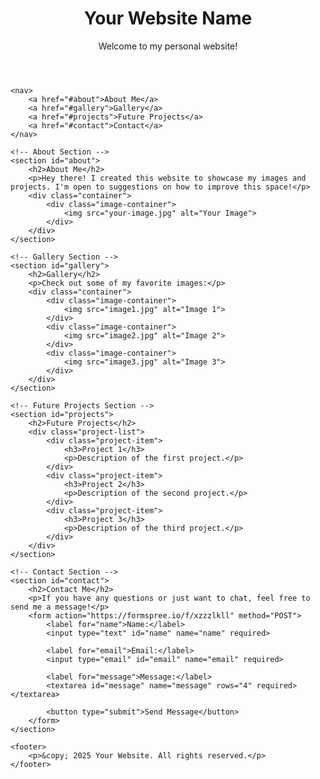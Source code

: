<!DOCTYPE html>
<html lang="en">
<head>
    <meta charset="UTF-8">
    <meta name="viewport" content="width=device-width, initial-scale=1.0">
    <meta name="description" content="A personal website to showcase images, projects, and more.">
    <meta name="keywords" content="personal website, gallery, projects, contact">
    <meta name="author" content="Your Name">
    <title>Your Professional Website</title>
    <link href="https://fonts.googleapis.com/css2?family=Roboto:wght@400;700&display=swap" rel="stylesheet">
    <style>
        /* Insert the updated CSS here */
    </style>
</head>
<body>
    <header>
        <h1>Your Website Name</h1>
        <p>Welcome to my personal website!</p>
    </header>

    <nav>
        <a href="#about">About Me</a>
        <a href="#gallery">Gallery</a>
        <a href="#projects">Future Projects</a>
        <a href="#contact">Contact</a>
    </nav>

    <!-- About Section -->
    <section id="about">
        <h2>About Me</h2>
        <p>Hey there! I created this website to showcase my images and projects. I'm open to suggestions on how to improve this space!</p>
        <div class="container">
            <div class="image-container">
                <img src="your-image.jpg" alt="Your Image">
            </div>
        </div>
    </section>

    <!-- Gallery Section -->
    <section id="gallery">
        <h2>Gallery</h2>
        <p>Check out some of my favorite images:</p>
        <div class="container">
            <div class="image-container">
                <img src="image1.jpg" alt="Image 1">
            </div>
            <div class="image-container">
                <img src="image2.jpg" alt="Image 2">
            </div>
            <div class="image-container">
                <img src="image3.jpg" alt="Image 3">
            </div>
        </div>
    </section>

    <!-- Future Projects Section -->
    <section id="projects">
        <h2>Future Projects</h2>
        <div class="project-list">
            <div class="project-item">
                <h3>Project 1</h3>
                <p>Description of the first project.</p>
            </div>
            <div class="project-item">
                <h3>Project 2</h3>
                <p>Description of the second project.</p>
            </div>
            <div class="project-item">
                <h3>Project 3</h3>
                <p>Description of the third project.</p>
            </div>
        </div>
    </section>

    <!-- Contact Section -->
    <section id="contact">
        <h2>Contact Me</h2>
        <p>If you have any questions or just want to chat, feel free to send me a message!</p>
        <form action="https://formspree.io/f/xzzzlkll" method="POST">
            <label for="name">Name:</label>
            <input type="text" id="name" name="name" required>

            <label for="email">Email:</label>
            <input type="email" id="email" name="email" required>

            <label for="message">Message:</label>
            <textarea id="message" name="message" rows="4" required></textarea>

            <button type="submit">Send Message</button>
        </form>
    </section>

    <footer>
        <p>&copy; 2025 Your Website. All rights reserved.</p>
    </footer>
</body>
</html>
